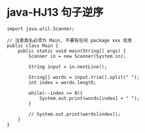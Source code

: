 # java-HJ13 句子逆序


    import java.util.Scanner;
    
    // 注意类名必须为 Main, 不要有任何 package xxx 信息
    public class Main {
        public static void main(String[] args) {
            Scanner in = new Scanner(System.in);
            
            String input = in.nextLine();
    
            String[] words = input.trim().split(" ");
            int index = words.length;
    
            while(--index >= 0){
                System.out.print(words[index] + " ");
            }
    
            // System.out.print(words[index]);
        }
    }

  

